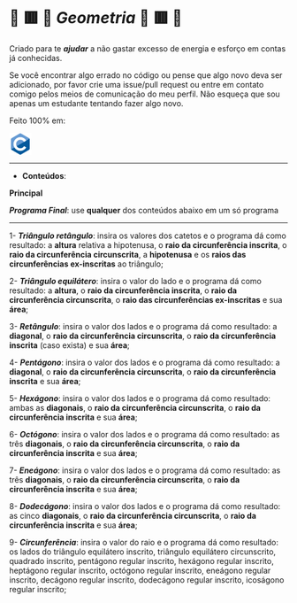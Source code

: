 # 🔴 🟥 🔺 *Geometria* 🔺 🟥 🔴

Criado para te _**ajudar**_ a não gastar excesso de energia e esforço em contas já conhecidas.

Se você encontrar algo errado no código ou pense que algo novo deva ser adicionado, por favor crie uma issue/pull request ou entre em contato comigo pelos meios de comunicação do meu perfil. Não esqueça que sou apenas um estudante tentando fazer algo novo.

Feito 100% em: <div>
<img align="center" alt="C" height="40" width="40" src="https://github.com/devicons/devicon/blob/master/icons/c/c-original.svg">

</div>

---
- **Conteúdos**:

**Principal**

_**Programa Final**_: use **qualquer** dos conteúdos abaixo em um só programa

---
1- _**Triângulo retângulo**_: insira os valores dos catetos e o programa dá como resultado: a **altura** relativa a hipotenusa, o **raio da circunferência inscrita**, o **raio da circunferência circunscrita**, a **hipotenusa** e os **raios das circunferências ex-inscritas** ao triângulo;

2- _**Triângulo equilátero**_: insira o valor do lado e o programa dá como resultado: a **altura**, o **raio da circunferência inscrita**, o **raio da circunferência circunscrita**, o **raio das circunferências ex-inscritas** e sua **área**;

3- _**Retângulo**_: insira o valor dos lados e o programa dá como resultado: a **diagonal**, o **raio da circunferência circunscrita**, o **raio da circunferência inscrita** (caso exista) e sua **área**;

4- _**Pentágono**_: insira o valor dos lados e o programa dá como resultado: a **diagonal**, o **raio da circunferência circunscrita**, o **raio da circunferência inscrita** e sua **área**;

5- _**Hexágono**_: insira o valor dos lados e o programa dá como resultado: ambas as **diagonais**, o **raio da circunferência circunscrita**, o **raio da circunferência inscrita** e sua **área**;

6- _**Octógono**_: insira o valor dos lados e o programa dá como resultado: as três **diagonais**, o **raio da circunferência circunscrita**, o **raio da circunferência inscrita** e sua **área**;

7- _**Eneágono**_: insira o valor dos lados e o programa dá como resultado: as três **diagonais**, o **raio da circunferência circunscrita**, o **raio da circunferência inscrita** e sua **área**;

8- _**Dodecágono**_: insira o valor dos lados e o programa dá como resultado: as cinco **diagonais**, o **raio da circunferência circunscrita**, o **raio da circunferência inscrita** e sua **área**;

9- _**Circunferência**_: insira o valor do raio e o programa dá como resultado: os lados do triângulo equilátero inscrito, triângulo equilátero circunscrito, quadrado inscrito, pentágono regular inscrito, hexágono regular inscrito, heptágono regular inscrito, octógono regular inscrito, eneágono regular inscrito, decágono regular inscrito, dodecágono regular inscrito, icoságono regular inscrito;

